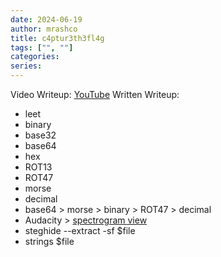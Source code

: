```yaml
---
date: 2024-06-19
author: mrashco
title: c4ptur3th3fl4g
tags: ["", ""]
categories: 
series:
---
```


Video Writeup: [YouTube](https://youtu.be/GMZ_QhspA6k) 
Written Writeup:

- leet
- binary
- base32
- base64
- hex
- ROT13
- ROT47
- morse
- decimal
- base64 > morse > binary > ROT47 > decimal
- Audacity > [spectrogram view](https://manual.audacityteam.org/man/spectrogram_view.html)
- steghide --extract -sf $file
- strings $file